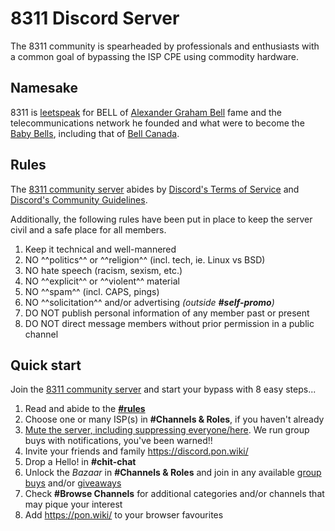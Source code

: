 # 8311 Discord Server

The 8311 community is spearheaded by professionals and enthusiasts with a common goal of bypassing the ISP CPE
using commodity hardware.

## Namesake

8311 is [leetspeak] for BELL of [Alexander Graham Bell] fame and the telecommunications network he founded and what
were to become the [Baby Bells], including that of [Bell Canada].

  [leetspeak]: https://en.wikipedia.org/wiki/Leet
  [Alexander Graham Bell]: https://en.wikipedia.org/wiki/Alexander_Graham_Bell
  [Baby Bells]: https://en.wikipedia.org/wiki/Regional_Bell_Operating_Company#Baby-Bell
  [Bell Canada]: https://en.wikipedia.org/wiki/Bell_Canada

## Rules

The [8311 community server] abides by [Discord's Terms of Service] and [Discord's Community Guidelines].

  [Discord's Terms of Service]: https://discord.com/terms
  [Discord's Community Guidelines]: https://discord.com/guidelines

Additionally, the following rules have been put in place to keep the server civil and a safe place for all members.

1. Keep it technical and well-mannered
2. NO ^^politics^^ or ^^religion^^ (incl. tech, ie. Linux vs BSD)
3. NO hate speech (racism, sexism, etc.)
4. NO ^^explicit^^ or ^^violent^^ material
5. NO ^^spam^^ (incl. CAPS, pings)
6. NO ^^solicitation^^ and/or advertising *(outside __#self-promo__)*
7. DO NOT publish personal information of any member past or present
8. DO NOT direct message members without prior permission in a public channel

## Quick start

Join the [8311 community server] and start your bypass with 8 easy steps...

1. Read and abide to the __[#rules](#rules)__
2. Choose one or many ISP(s) in __#Channels & Roles__, if you haven't already
3. [Mute the server, including suppressing everyone/here](https://support.discord.com/hc/en-us/articles/215253258-Notifications-Settings-101#h_3d6f7848-f80f-49d5-aaab-5dba23d2c3f8).
   We run group buys with notifications, you've been warned!!
4. Invite your friends and family <https://discord.pon.wiki/>
5. Drop a Hello! in __#chit-chat__
6. Unlock the *Bazaar* in __#Channels & Roles__ and join in any available [group buys](#group-buys) and/or
   [giveaways](#giveaways)
7. Check __#Browse Channels__ for additional categories and/or channels that may pique your interest
8. Add <https://pon.wiki/> to your browser favourites

  [8311 community server]: https://discord.pon.wiki/
